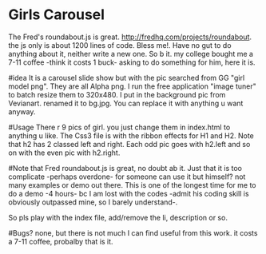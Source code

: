 Girls Carousel
=============

The Fred's roundabout.js is great. http://fredhq.com/projects/roundabout. the js only is about 1200 lines of code. Bless me!. Have no gut to do anything about it, neither write a new one. So b it. my college bought me a 7-11 coffee -think it costs 1 buck- asking to do something for him, here it is.

#idea
It is a carousel slide show but with the pic searched from GG "girl model png". They are all Alpha png. 
I run the free application "image tuner" to batch resize them to 320x480.
I put in the background pic from Vevianart. renamed it to bg.jpg. You can replace it with anything u want anyway.

#Usage
There r 9 pics of girl. you just change them in index.html to anything u like.
The Css3 file is with the ribbon effects for H1 and H2. Note that h2 has 2 classed left and right. Each odd pic goes with h2.left and so on with the even pic with h2.right.

#Note
that Fred roundabout.js is great, no doubt ab it. Just that it is too complicate -perhaps overdone- for someone can use it but himself? not many examples or demo out there. This is one of the longest time for me to do a demo -4 hours- bc I am lost with the codes -admit his coding skill is obviously outpassed mine, so I barely understand-. 

So pls play with the index file, add/remove the li, description or so.

#Bugs?
none, but there is not much I can find useful from this work. it costs a 7-11 coffee, probalby that is it.
